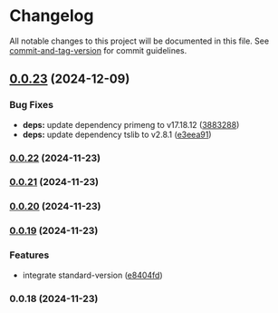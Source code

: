 # Changelog

All notable changes to this project will be documented in this file. See [commit-and-tag-version](https://github.com/absolute-version/commit-and-tag-version) for commit guidelines.

## [0.0.23](https://github.com/darkmoon221/former/compare/v0.0.22...v0.0.23) (2024-12-09)


### Bug Fixes

* **deps:** update dependency primeng to v17.18.12 ([3883288](https://github.com/darkmoon221/former/commit/38832886a20388e6b39511f6df1136e26673f1d3))
* **deps:** update dependency tslib to v2.8.1 ([e3eea91](https://github.com/darkmoon221/former/commit/e3eea91e6e6b46ad5232cb4020ca4da4d0e2537b))

### [0.0.22](https://github.com/darkmoon221/former/compare/v0.0.21...v0.0.22) (2024-11-23)

### [0.0.21](https://github.com/darkmoon221/former/compare/v0.0.20...v0.0.21) (2024-11-23)

### [0.0.20](https://github.com/darkmoon221/former/compare/v0.0.19...v0.0.20) (2024-11-23)

### [0.0.19](https://github.com/darkmoon221/former/compare/v0.0.18...v0.0.19) (2024-11-23)

### Features

- integrate standard-version ([e8404fd](https://github.com/darkmoon221/former/commit/e8404fd27a934cd35575958c44ba55081e66aa9f))

### 0.0.18 (2024-11-23)
